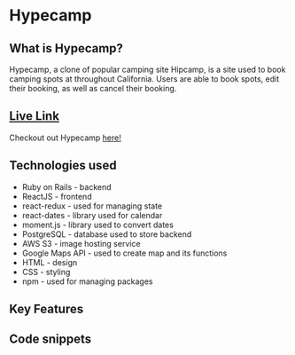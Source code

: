 # Hypecamp


## What is Hypecamp?
Hypecamp, a clone of popular camping site Hipcamp, is a site used to book camping spots at throughout California. Users are able to book spots, edit their booking, as well as cancel their booking.

## [Live Link](https://hypecamp-hbpd.onrender.com/)
Checkout out Hypecamp [here!](https://hypecamp-hbpd.onrender.com/)

## Technologies used
* Ruby on Rails - backend 
* ReactJS - frontend
* react-redux - used for managing state
* react-dates - library used for calendar 
* moment.js - library used to convert dates
* PostgreSQL - database used to store backend
* AWS S3 - image hosting service 
* Google Maps API - used to create map and its functions
* HTML - design 
* CSS - styling
* npm - used for managing packages

## Key Features



## Code snippets